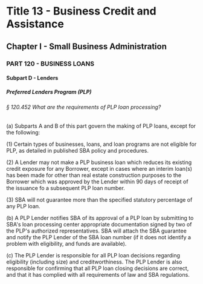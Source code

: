 
# Title 13 - Business Credit and Assistance
## Chapter I - Small Business Administration
### PART 120 - BUSINESS LOANS
#### Subpart D - Lenders
##### Preferred Lenders Program (PLP)
###### § 120.452 What are the requirements of PLP loan processing?

(a) Subparts A and B of this part govern the making of PLP loans, except for the following:

(1) Certain types of businesses, loans, and loan programs are not eligible for PLP, as detailed in published SBA policy and procedures.

(2) A Lender may not make a PLP business loan which reduces its existing credit exposure for any Borrower, except in cases where an interim loan(s) has been made for other than real estate construction purposes to the Borrower which was approved by the Lender within 90 days of receipt of the issuance fo a subsequent PLP loan number.

(3) SBA will not guarantee more than the specified statutory percentage of any PLP loan.

(b) A PLP Lender notifies SBA of its approval of a PLP loan by submitting to SBA's loan processing center appropriate documentation signed by two of the PLP's authorized representatives. SBA will attach the SBA guarantee and notify the PLP Lender of the SBA loan number (if it does not identify a problem with eligibility, and funds are available).

(c) The PLP Lender is responsible for all PLP loan decisions regarding eligibility (including size) and creditworthiness. The PLP Lender is also responsible for confirming that all PLP loan closing decisions are correct, and that it has complied with all requirements of law and SBA regulations.
